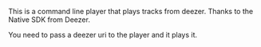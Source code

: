 This is a command line player that plays tracks from deezer. Thanks to the Native SDK from Deezer.

You need to pass a deezer uri to the player and it plays it.